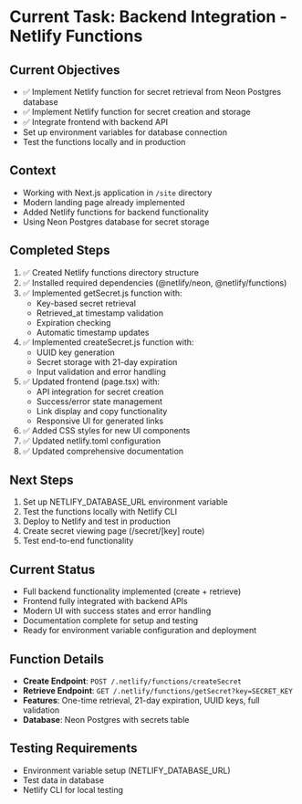 # Current Task: Backend Integration - Netlify Functions

## Current Objectives
- ✅ Implement Netlify function for secret retrieval from Neon Postgres database
- ✅ Implement Netlify function for secret creation and storage
- ✅ Integrate frontend with backend API
- Set up environment variables for database connection
- Test the functions locally and in production

## Context
- Working with Next.js application in `/site` directory
- Modern landing page already implemented
- Added Netlify functions for backend functionality
- Using Neon Postgres database for secret storage

## Completed Steps
1. ✅ Created Netlify functions directory structure
2. ✅ Installed required dependencies (@netlify/neon, @netlify/functions)
3. ✅ Implemented getSecret.js function with:
   - Key-based secret retrieval
   - Retrieved_at timestamp validation
   - Expiration checking
   - Automatic timestamp updates
4. ✅ Implemented createSecret.js function with:
   - UUID key generation
   - Secret storage with 21-day expiration
   - Input validation and error handling
5. ✅ Updated frontend (page.tsx) with:
   - API integration for secret creation
   - Success/error state management
   - Link display and copy functionality
   - Responsive UI for generated links
6. ✅ Added CSS styles for new UI components
7. ✅ Updated netlify.toml configuration
8. ✅ Updated comprehensive documentation

## Next Steps
1. Set up NETLIFY_DATABASE_URL environment variable
2. Test the functions locally with Netlify CLI
3. Deploy to Netlify and test in production
4. Create secret viewing page (/secret/[key] route)
5. Test end-to-end functionality

## Current Status
- Full backend functionality implemented (create + retrieve)
- Frontend fully integrated with backend APIs
- Modern UI with success states and error handling
- Documentation complete for setup and testing
- Ready for environment variable configuration and deployment

## Function Details
- **Create Endpoint**: `POST /.netlify/functions/createSecret`
- **Retrieve Endpoint**: `GET /.netlify/functions/getSecret?key=SECRET_KEY`
- **Features**: One-time retrieval, 21-day expiration, UUID keys, full validation
- **Database**: Neon Postgres with secrets table

## Testing Requirements
- Environment variable setup (NETLIFY_DATABASE_URL)
- Test data in database
- Netlify CLI for local testing
